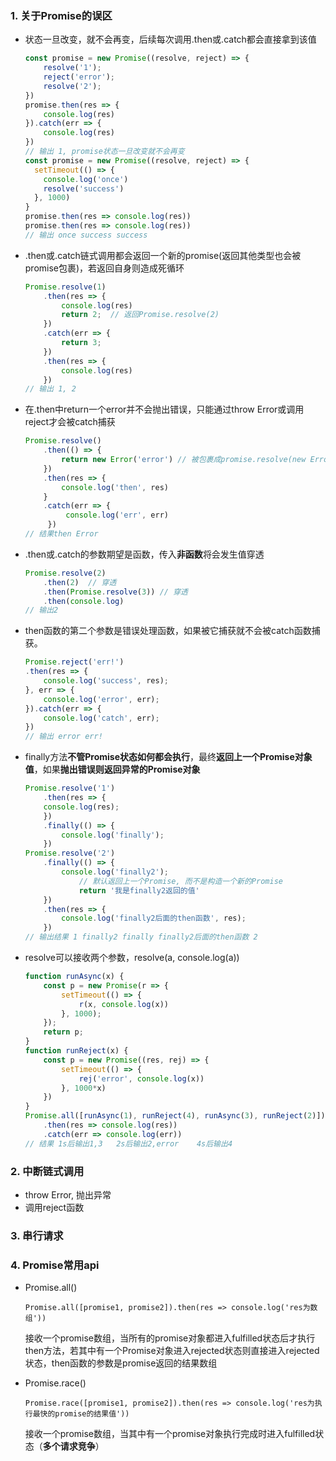 ### 1. 关于Promise的误区

- 状态一旦改变，就不会再变，后续每次调用.then或.catch都会直接拿到该值
  
  ```js
  const promise = new Promise((resolve, reject) => {
      resolve('1');
      reject('error');
      resolve('2');
  })
  promise.then(res => {
      console.log(res)
  }).catch(err => {
      console.log(res)
  })
  // 输出 1, promise状态一旦改变就不会再变
  const promise = new Promise((resolve, reject) => {
    setTimeout(() => {
      console.log('once')
      resolve('success')
    }, 1000)
  }
  promise.then(res => console.log(res))
  promise.then(res => console.log(res))
  // 输出 once success success
  ```

- .then或.catch链式调用都会返回一个新的promise(返回其他类型也会被promise包裹)，若返回自身则造成死循环
  
  ```js
  Promise.resolve(1)
      .then(res => {
          console.log(res)
          return 2;  // 返回Promise.resolve(2)
      })
      .catch(err => {
          return 3;
      })
      .then(res => {
          console.log(res)
      })
  // 输出 1, 2
  ```

- 在.then中return一个error并不会抛出错误，只能通过throw Error或调用reject才会被catch捕获
  
  ```js
  Promise.resolve()
      .then(() => {
          return new Error('error') // 被包裹成promise.resolve(new Error('error'))
      })
      .then(res => {
          console.log('then', res)
      }
      .catch(err => {
           console.log('err', err)     
       })
  // 结果then Error
  ```

- .then或.catch的参数期望是函数，传入**非函数**将会发生值穿透
  
  ```js
  Promise.resolve(2)
      .then(2)  // 穿透
      .then(Promise.resolve(3)) // 穿透
      .then(console.log)
  // 输出2
  ```

- then函数的第二个参数是错误处理函数，如果被它捕获就不会被catch函数捕获。
  
  ```js
  Promise.reject('err!')
  .then(res => {
      console.log('success', res);
  }, err => {
      console.log('error', err);
  }).catch(err => {
      console.log('catch', err);
  })
  // 输出 error err!
  ```

- finally方法**不管Promise状态如何都会执行**，最终**返回上一个Promise对象值**，如果**抛出错误则返回异常的Promise对象**
  
  ```js
  Promise.resolve('1')
      .then(res => {
      console.log(res);
      })
      .finally(() => {
          console.log('finally');
      })
  Promise.resolve('2')
      .finally(() => {
          console.log('finally2');
              // 默认返回上一个Promise, 而不是构造一个新的Promise
              return '我是finally2返回的值'
      })
      .then(res => {
          console.log('finally2后面的then函数', res);
      })
  // 输出结果 1 finally2 finally finally2后面的then函数 2
  ```

- resolve可以接收两个参数，resolve(a, console.log(a))
  
  ```js
  function runAsync(x) {
      const p = new Promise(r => {
          setTimeout(() => {
              r(x, console.log(x))
          }, 1000);
      });
      return p;
  }
  function runReject(x) {
      const p = new Promise((res, rej) => {
          setTimeout(() => {
              rej('error', console.log(x))
          }, 1000*x)
      })
  }
  Promise.all([runAsync(1), runReject(4), runAsync(3), runReject(2)])
      .then(res => console.log(res))
      .catch(err => console.log(err))
  // 结果 1s后输出1,3   2s后输出2,error    4s后输出4
  ```

### 2. 中断链式调用

- throw Error, 抛出异常
- 调用reject函数

### 3. 串行请求

### 4. Promise常用api

- Promise.all()
  
  `Promise.all([promise1, promise2]).then(res => console.log('res为数组'))`
  
  接收一个promise数组，当所有的promise对象都进入fulfilled状态后才执行then方法，若其中有一个Promise对象进入rejected状态则直接进入rejected状态，then函数的参数是promise返回的结果数组

- Promise.race()
  
  `Promise.race([promise1, promise2]).then(res => console.log('res为执行最快的promise的结果值'))`
  
  接收一个promise数组，当其中有一个promise对象执行完成时进入fulfilled状态（**多个请求竞争**）

